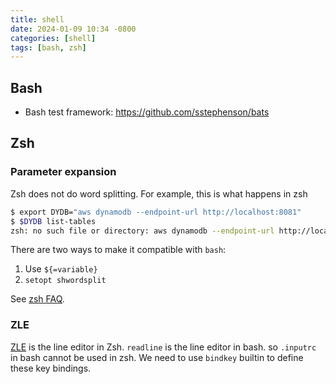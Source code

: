 ```yaml
---
title: shell
date: 2024-01-09 10:34 -0800
categories: [shell]
tags: [bash, zsh]
---
```


## Bash

- Bash test framework: https://github.com/sstephenson/bats

## Zsh

### Parameter expansion

Zsh does not do word splitting. For example, this is what happens in zsh

```zsh
$ export DYDB="aws dynamodb --endpoint-url http://localhost:8081"
$ $DYDB list-tables
zsh: no such file or directory: aws dynamodb --endpoint-url http://localhost:8081
```

There are two ways to make it compatible with `bash`:

1. Use `${=variable}`
2. `setopt shwordsplit`

See [zsh FAQ](https://zsh.sourceforge.io/FAQ/zshfaq03.html).

### ZLE

[ZLE](https://zsh.sourceforge.io/Doc/Release/Zsh-Line-Editor.html) is the line
editor in Zsh. `readline` is the line editor in bash. so `.inputrc` in bash
cannot be used in zsh. We need to use `bindkey` builtin to define these key
bindings.
